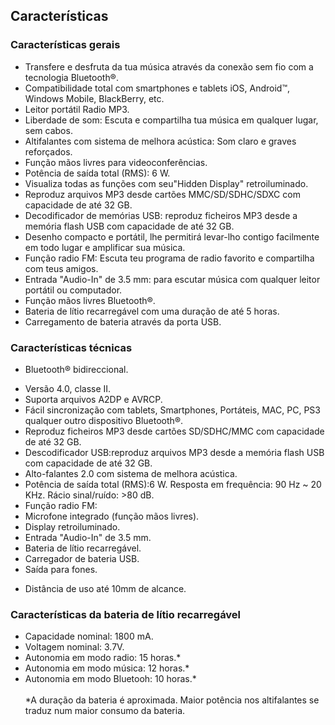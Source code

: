 ## Características

### Características gerais

* Transfere e desfruta da tua música através da conexão sem fio com a tecnologia Bluetooth®.
* Compatibilidade total com smartphones e tablets iOS, Android™, Windows Mobile, BlackBerry, etc.
* Leitor portátil Radio MP3.
* Liberdade de som: Escuta e compartilha tua música em qualquer lugar, sem cabos.
* Altifalantes com sistema de melhora acústica: Som claro e graves reforçados.
* Função mãos livres para videoconferências.
* Potência de saída total (RMS): 6 W.
* Visualiza todas as funções com seu"Hidden Display" retroiluminado.
* Reproduz arquivos MP3 desde cartões MMC/SD/SDHC/SDXC com capacidade de até 32 GB.
* Decodificador de memórias USB: reproduz ficheiros MP3 desde a memória flash USB com capacidade de até 32 GB.
* Desenho compacto e portátil, lhe permitirá levar-lho contigo facilmente em todo lugar e amplificar sua música.
* Função radio FM: Escuta teu programa de radio favorito e compartilha com teus amigos.
* Entrada "Audio-In" de 3.5 mm: para escutar música com qualquer leitor portátil ou computador.
* Função mãos livres Bluetooth®.
* Bateria de lítio recarregável com uma duração de até 5 horas.
* Carregamento de bateria através da porta USB.

### Características técnicas

- Bluetooth® bidireccional.
* Versão 4.0, classe II.
* Suporta arquivos A2DP e AVRCP.
* Fácil sincronização com tablets, Smartphones, Portáteis, MAC, PC, PS3  qualquer outro dispositivo Bluetooth®.
* Reproduz ficheiros MP3 desde cartões SD/SDHC/MMC com capacidade de até 32 GB.
* Descodificador USB:reproduz arquivos MP3 desde a memória flash USB com capacidade de até 32 GB.
* Alto-falantes 2.0 com sistema de melhora acústica.
* Potência de saída total (RMS):6 W.
Resposta em frequência: 90 Hz ~ 20 KHz.
Rácio sinal/ruído: >80 dB.
* Função radio FM:
* Microfone integrado (função mãos livres).
* Display retroiluminado.
* Entrada "Audio-In" de 3.5 mm.
* Bateria de lítio recarregável.
* Carregador de bateria USB.
* Saída para fones.
- Distância de uso até 10mm de alcance.


### Características da bateria de lítio recarregável

* Capacidade nominal: 1800 mA.
* Voltagem nominal: 3.7V.
* Autonomia em modo radio: 15 horas.*
* Autonomia em modo música: 12 horas.*
* Autonomia em modo Bluetooh: 10 horas.*
<br/><br/>
 *A duração da bateria é aproximada. Maior potência nos altifalantes se traduz num maior consumo da bateria.
